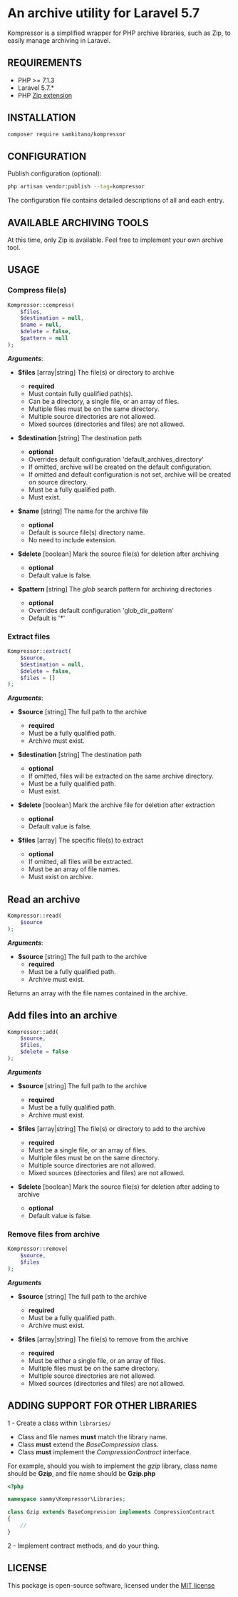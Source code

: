 # An archive utility for Laravel 5.7

Kompressor is a simplified wrapper for PHP archive libraries, such as Zip,
to easily manage archiving in Laravel.

## REQUIREMENTS
- PHP >= 7.1.3
- Laravel 5.7.*
- PHP [Zip extension](https://secure.php.net/manual/en/book.zip.php)

## INSTALLATION
```bash
composer require samkitano/kompressor
```

## CONFIGURATION
Publish configuration (optional):

```bash
php artisan vendor:publish --tag=kompressor
```

The configuration file contains detailed descriptions of all and each entry.

## AVAILABLE ARCHIVING TOOLS
At this time, only Zip is available. Feel free to implement your own archive tool.

## USAGE
### Compress file(s)

```php
Kompressor::compress(
    $files,
    $destination = null,
    $name = null,
    $delete = false,
    $pattern = null
);
```

***Arguments***:

- **$files** [array|string] The file(s) or directory to archive
   - **required**
   - Must contain fully qualified path(s).
   - Can be a directory, a single file, or an array of files.
   - Multiple files must be on the same directory.
   - Multiple source directories are not allowed.
   - Mixed sources (directories and files) are not allowed.

- **$destination** [string] The destination path
   - **optional**
   - Overrides default configuration 'default_archives_directory'
   - If omitted, archive will be created on the default configuration.
   - If omitted and default configuration is not set, archive will be created on source directory.
   - Must be a fully qualified path.
   - Must exist.

- **$name** [string] The name for the archive file
   - **optional**
   - Default is source file(s) directory name.
   - No need to include extension.

- **$delete** [boolean] Mark the source file(s) for deletion after archiving
   - **optional**
   - Default value is false.
   
- **$pattern** [string] The *glob* search pattern for archiving directories
   - **optional**
   - Overrides default configuration 'glob_dir_pattern'
   - Default is '*'

### Extract files

```php
Kompressor::extract(
    $source,
    $destination = null,
    $delete = false,
    $files = []
);
```
***Arguments***:

- **$source** [string] The full path to the archive
   - **required**
   - Must be a fully qualified path.
   - Archive must exist.

- **$destination** [string] The destination path
   - **optional**
   - If omitted, files will be extracted on the same archive directory.
   - Must be a fully qualified path.
   - Must exist.

- **$delete** [boolean] Mark the archive file for deletion after extraction
   - **optional**
   - Default value is false.

- **$files** [array] The specific file(s) to extract
   - **optional**
   - If omitted, all files will be extracted.
   - Must be an array of file names.
   - Must exist on archive.

## Read an archive
```php
Kompressor::read(
    $source
);
```
***Arguments***:

- **$source** [string] The full path to the archive
   - **required**
   - Must be a fully qualified path.
   - Archive must exist.

Returns an array with the file names contained in the archive.

## Add files into an archive

```php
Kompressor::add(
    $source,
    $files,
    $delete = false
);
```

***Arguments***

- **$source** [string] The full path to the archive
   - **required**
   - Must be a fully qualified path.
   - Archive must exist.

- **$files** [array|string] The file(s) or directory to add to the archive
   - **required**
   - Must be a single file, or an array of files.
   - Multiple files must be on the same directory.
   - Multiple source directories are not allowed.
   - Mixed sources (directories and files) are not allowed.

- **$delete** [boolean] Mark the source file(s) for deletion after adding to archive
   - **optional**
   - Default value is false.

### Remove files from archive

```php
Kompressor::remove(
    $source,
    $files
);
```

***Arguments***

- **$source** [string] The full path to the archive
   - **required**
   - Must be a fully qualified path.
   - Archive must exist.

- **$files** [array|string] The file(s) to remove from the archive
   - **required**
   - Must be either a single file, or an array of files.
   - Multiple files must be on the same directory.
   - Multiple source directories are not allowed.
   - Mixed sources (directories and files) are not allowed.

## ADDING SUPPORT FOR OTHER LIBRARIES
1 - Create a class within ```libraries/```

- Class and file names **must** match the library name.
- Class **must** extend the *BaseCompression* class.
- Class **must** implement the *CompressionContract* interface.

For example, should you wish to implement the *gzip* library, class name should be **Gzip**, and file name should be **Gzip.php**

```php
<?php

namespace sammy\Kompressor\Libraries;

class Gzip extends BaseCompression implements CompressionContract
{
    //
}
```

2 - Implement contract methods, and do your thing.

## LICENSE
This package is open-source software, licensed under the [MIT license](https://opensource.org/licenses/MIT)
